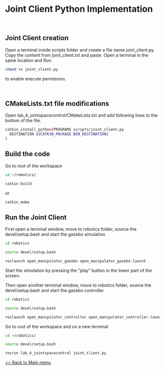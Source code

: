 # Joint Client Python Implementation

<br>

## Joint Client creation

Open a terminal inside scripts folder and create a file name joint_client.py.
Copy the content from joint_client.txt and paste. Open a terminal in the same location and Run

```sh
chmod +x joint_client.py
```

to enable execute permission.

<br>

## CMakeLists.txt file modifications

Open lab_4_jointspacecontrol/CMakeLists.txt and add following lines to the bottom of the file.

```sh
catkin_install_python(PROGRAMS scripts/joint_client.py
  DESTINATION ${CATKIN_PACKAGE_BIN_DESTINATION}
)

```

## Build the code 

Go to root of the workspace

```sh
cd ~/robotics/
```
```sh
catkin build
```
or
```sh
catkin_make
```

## Run the Joint Client

First open a terminal window, move to robotics folder, source the devel/setup.bash and start the gazebo simulation

```sh
cd robotics
```

```sh
source devel/setup.bash
```

```sh
roslaunch open_manipulator_gazebo open_manipulator_gazebo.launch
```

Start the simulation by pressing the "play" button in the lower part of the screen.

Then open another terminal window, move to robotics folder, source the devel/setup.bash and start the gazebo controller

```sh
cd robotics
```

```sh
source devel/setup.bash
```

```sh
roslaunch open_manipulator_controller open_manipulator_controller.launch use_platform:=false
```

Go to root of the workspace and on a new terminal

```sh
cd ~/robotics/
```
```sh
source devel/setup.bash
```
```sh
rosrun lab_4_jointspacecontrol joint_client.py
```

[<< Back to Main menu](../README.md)
